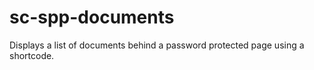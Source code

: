 # sc-spp-documents
Displays a list of documents behind a password protected page using a shortcode.
